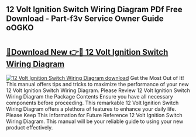 ## 12 Volt Ignition Switch Wiring Diagram PDf Free Download - Part-f3v Service Owner Guide oOGKO

# <h2><a href="http://dfmyva.blite.top/?on=12+Volt+Ignition+Switch+Wiring+Diagram">🔗Download New 👉🔴 12 Volt Ignition Switch Wiring Diagram</a></h2>

[![12 Volt Ignition Switch Wiring Diagram download](https://i.imgur.com/lujVjoI.png)](http://dfmyva.blite.top/?on=12+Volt+Ignition+Switch+Wiring+Diagram)
Get the Most Out of It! This manual offers tips and tricks to maximize the performance of your new 12 Volt Ignition Switch Wiring Diagram. Please Review 12 Volt Ignition Switch Wiring Diagram the Package Contents Ensure you have all necessary components before proceeding. This remarkable 12 Volt Ignition Switch Wiring Diagram offers a plethora of features to enhance your daily life. Please Keep This Information for Future Reference 12 Volt Ignition Switch Wiring Diagram. This manual will be your reliable guide to using your new product effectively.

